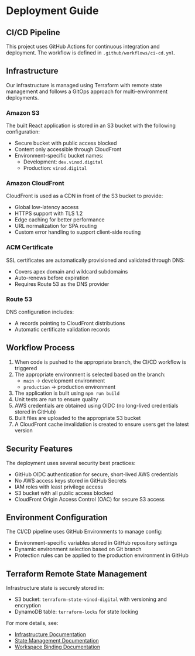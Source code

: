 # Deployment Guide

## CI/CD Pipeline

This project uses GitHub Actions for continuous integration and deployment. The workflow is defined in `.github/workflows/ci-cd.yml`.

## Infrastructure

Our infrastructure is managed using Terraform with remote state management and follows a GitOps approach for multi-environment deployments.

### Amazon S3

The built React application is stored in an S3 bucket with the following configuration:

- Secure bucket with public access blocked
- Content only accessible through CloudFront
- Environment-specific bucket names:
  - Development: `dev.vinod.digital`
  - Production: `vinod.digital`

### Amazon CloudFront

CloudFront is used as a CDN in front of the S3 bucket to provide:

- Global low-latency access
- HTTPS support with TLS 1.2
- Edge caching for better performance
- URL normalization for SPA routing
- Custom error handling to support client-side routing

### ACM Certificate

SSL certificates are automatically provisioned and validated through DNS:

- Covers apex domain and wildcard subdomains
- Auto-renews before expiration
- Requires Route 53 as the DNS provider

### Route 53

DNS configuration includes:

- A records pointing to CloudFront distributions
- Automatic certificate validation records

## Workflow Process

1. When code is pushed to the appropriate branch, the CI/CD workflow is triggered
2. The appropriate environment is selected based on the branch:
   - `main` → development environment
   - `production` → production environment
3. The application is built using `npm run build`
4. Unit tests are run to ensure quality
5. AWS credentials are obtained using OIDC (no long-lived credentials stored in GitHub)
6. Built files are uploaded to the appropriate S3 bucket
7. A CloudFront cache invalidation is created to ensure users get the latest version

## Security Features

The deployment uses several security best practices:

- GitHub OIDC authentication for secure, short-lived AWS credentials
- No AWS access keys stored in GitHub Secrets
- IAM roles with least privilege access
- S3 bucket with all public access blocked
- CloudFront Origin Access Control (OAC) for secure S3 access

## Environment Configuration

The CI/CD pipeline uses GitHub Environments to manage config:

- Environment-specific variables stored in GitHub repository settings
- Dynamic environment selection based on Git branch
- Protection rules can be applied to the production environment in GitHub

## Terraform Remote State Management

Infrastructure state is securely stored in:

- S3 bucket: `terraform-state-vinod-digital` with versioning and encryption
- DynamoDB table: `terraform-locks` for state locking

For more details, see:

- [Infrastructure Documentation](../terraform/README.md)
- [State Management Documentation](../terraform/STATE_MANAGEMENT.md)
- [Workspace Binding Documentation](../terraform/WORKSPACE_BINDING.md)
